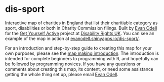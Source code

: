 # dis-sport

Interactive map of charities in England that list their charitiable category as sport, disabilities or both in Charity Commission filings. Built by [Evan Odell](http://evanodell.com) for the [Get Yourself Active](http://www.getyourselfactive.org/) project at [Disability Rights UK](http://disabilityrightsuk.org). You can see an example of the map in action at [evanodell.shinyapps.io/dis-sport/](https://evanodell.shinyapps.io/dis-sport/).

For an introduction and step-by-step guide to creating this map for your own purposes, please see the [map making introduction](map-making.md). The introduction is intended for complete beginners to programming with R, and hopefully can be followed by programming novices. If you have any questions or comments about creating this map, its content, or need some assistance getting the whole thing set up, please email [Evan Odell](mailto:evan.odell@disabilityrightsuk.org).
